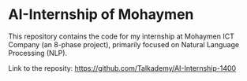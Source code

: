 # AI-Internship of Mohaymen

This repository contains the code for my internship at Mohaymen ICT Company (an 8-phase project), primarily focused on Natural Language Processing (NLP).

Link to the reposity:
https://github.com/Talkademy/AI-Internship-1400
